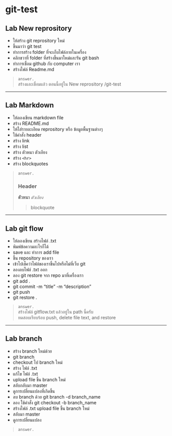 # git-test

## Lab New reprository
+ ให้สร้าง git reprository ใหม่
+ ขึ้นมาว่า git test
+ ทำการสร้าง folder ที่จะเก็บไฟล์ภายในเครื่อง
+ คลิกขวาที่ folder ที่สร้างขึ้นมาใหม่และรัน git bash
+ ทำการเชื่อม github กับ computer เรา
+ สร้างไฟล์ Readme.md
> `answer.`  
> สร้างและเชื่อมแล้ว ตอนนี้อยู่ใน New reprository /git-test

---

## Lab Markdown
+ ให้ลองเขียน markdown file
+ สร้าง README.md
+ ให้ใส่รายละเอียด reprository หรือ ข้อมูลพื้นฐานต่างๆ
+ ใช้คำสั่ง header
+ สร้าง link
+ สร้าง list
+ สร้าง ตัวหนา ตัวเอียง
+ สร้าง `<hr>`
+ สร้าง blockquotes
> `answer.`  
> ### Header
> [This Link]:https://github.com/atofinal/git-test "<< Link"
> **ตัวหนา** _ตัวเอียง_
> > blockquote
---

## Lab git flow
+ ให้ลองเขียน สร้างไฟล์ .txt
+ พิมพ์ข้อความอะไรก็ได้
+ save และ ทำการ add file
+ ขึ้น repository ของเรา
+ เข้าไปเช็คว่าไฟล์ของเราขึ้นไปหรือไม่ที่เว็บ git 
+ ลองลบไฟล์ .txt ออก
+ ลอง git restore จาก repo มาที่เครื่องเรา
+ git add .
+ git commit -m “title” -m “description”
+ git push
+ git restore .
> `answer.`  
> สร้างไฟล์ gitflow.txt แล้วอยู่ใน path นี้ครับ  
> ทดสอบเรียบร้อบ push, delete file text, and restore

---

## Lab branch
+ สร้าง branch ใหม่ด้วย
+ git branch
+ checkout ไป branch ใหม่
+ สร้าง ไฟล์ .txt
+ แก้ไข ไฟล์ .txt
+ upload file ขึ้น branch ใหม่
+ สลับกลับมา master
+ ดูการเปลี่ยนแปลงที่เกิดขึ้น
+ ลบ branch ด้วย git branch -d branch_name
+ ลอง ใช้คำสั่ง git checkout -b branch_name
+ สร้างไฟล์ .txt upload file ขึ้น branch ใหม่
+ สลับมา master
+ ดูการเปลี่ยนแปลง
> `answer.`  
> 





